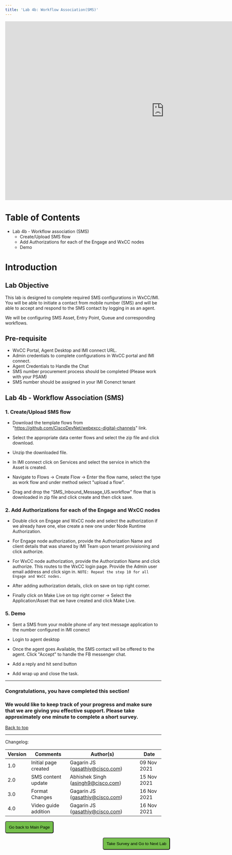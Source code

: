 ```yaml
---
title: 'Lab 4b: Workflow Association(SMS)'
---
```


<iframe width="1024" height="576" src="https://www.youtube.com/embed/pfE2fn4RoCc" title="" frameborder="0" allow="accelerometer; autoplay; clipboard-write; encrypted-media; gyroscope; picture-in-picture" allowfullscreen></iframe>

# Table of Contents

- Lab 4b - Workflow association (SMS)
    * Create/Upload SMS flow
    * Add Authorizations for each of the Engage and WxCC nodes
    * Demo     

# Introduction

## Lab Objective
This lab is designed to complete required SMS configurations in WxCC/IMI. You will be able to initiate a contact from mobile number (SMS) and will be able to accept and respond to the SMS contact by logging in as an agent.

We will be configuring  SMS Asset, Entry Point, Queue and corresponding workflows.

## Pre-requisite
- WxCC Portal, Agent Desktop and IMI connect URL.
- Admin credentials to complete configurations in WxCC portal and IMI connect.
- Agent Credentials to Handle the Chat
- SMS number procurement process should be completed (Please work with your PSAM)
- SMS number should be assigned in your IMI Conenct tenant

## Lab 4b - Workflow Association (SMS)

### 1. Create/Upload SMS flow

- Download the template flows from "https://github.com/CiscoDevNet/webexcc-digital-channels" link.

- Select the appropriate data center flows and select the zip file and click download.

- Unzip the downloaded file.

- In IMI connect click on Services and select the service in which the Asset is created.

- Navigate to Flows -> Create Flow -> Enter the flow name, select the type as work flow and under method select "upload a flow".

- Drag and drop the "SMS_Inbound_Message_US.workflow" flow that is downloaded in zip file and click create and then click save.

### 2. Add Authorizations for each of the Engage and WxCC nodes

- Double click on Engage and WxCC node and select the authorization if we already have one, else create a new one under Node Runtime Authorization.

- For Engage node authorization, provide the Authorization Name and client details that was shared by IMI Team upon tenant provisioning and click authorize.

- For WxCC node authorization, provide the Authorization Name and click authorize. This routes to the WxCC login page. Provide the Admin user email address and click sign in.
`NOTE: Repeat the step 10 for all Engage and WxCC nodes.`

-  After adding authorization details, click on save on top right corner.

-  Finally click on Make Live on top right corner -> Select the Application/Asset that we have created and click Make Live.

### 5. Demo

- Sent a SMS from your mobile phone of any text message application to the number configured in IMI conenct 

- Login to agent desktop

- Once the agent goes Available, the SMS contact will be offered to the agent. Click "Accept" to handle the FB messenger chat.

- Add a reply and hit send button 

- Add wrap up and close the task.

---

### Congratulations, you have completed this section! 
### We would like to keep track of your progress and make sure that we are giving you effective support. Please take approximately one minute to complete a short survey.

[Back to top](#table-of-contents)

---
Changelog:

| **Version** | **Comments** | **Author(s)** | **Date** |
| --- | --- | --- | --- |
| 1.0 | Initial page created | Gagarin JS (gasathiy@cisco.com) | 09 Nov 2021 |
| 2.0 | SMS content update | Abhishek Singh (asingh9@cisco.com) | 15 Nov 2021 |
| 3.0 | Format Changes | Gagarin JS (gasathiy@cisco.com) | 16 Nov 2021 |
| 4.0 | Video guide addition | Gagarin JS (gasathiy@cisco.com) | 16 Nov 2021 |

<script>
function mainPage() {window.location.href = "https://wxcctechsummit.github.io/wxcclabguides/NewDigital/HomePage.html";}
function nextLab() 
 {
 window.open("https://app.smartsheet.com/b/form/ff1e015c4aed46bfab3f5caed7850aa4", '_blank');
 window.location.href = "https://wxcctechsummit.github.io/wxcclabguides/NewDigital/5_Templates_Bots.html";
 }
</script>

<div id="button-row">
	<button onclick="mainPage()" style="
  border-radius: 5px;
  background-color: rgb(116,191,75);
  padding: 10px;">Go back to Main Page</button>

<button onclick="nextLab()" style="
  position: absolute;
  right: 200px;
  border-radius: 5px;
  background-color: rgb(116,191,75);
  padding: 10px;">Take Survey and Go to Next Lab</button>


</div>
